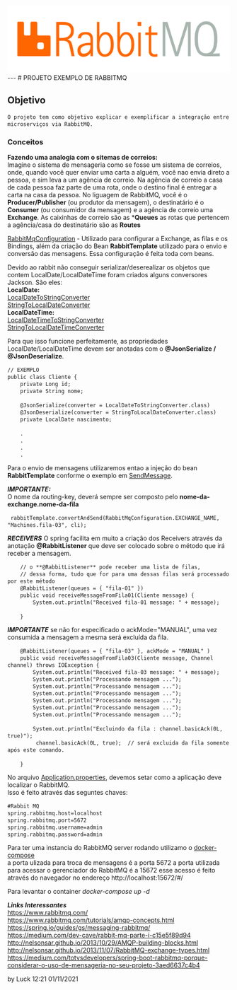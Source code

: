 <center><img src="./images/rabbitmq_logo.png"></center>  
---
# PROJETO EXEMPLO DE RABBITMQ

## Objetivo
    O projeto tem como objetivo explicar e exemplificar a integração entre microserviços via RabbitMQ.

### Conceitos   
**Fazendo uma analogia com o sitemas de correios:**   
    Imagine o sistema de mensageria como se fosse um sistema de correios, onde, quando você quer enviar uma carta a alguém, você nao envia direto a pessoa, e sim leva a um agência de correio. Na agência de correio a casa de cada pessoa faz parte de uma rota, onde o destino final é entregar a carta na casa da pessoa.
    No liguagem de RabbitMQ, você é o **Producer/Publisher** (ou produtor da mensagem), o destinatário é o **Consumer** (ou consumidor da mensagem) e a agência de correio uma **Exchange**.
    As caixinhas de correio são as ***Queues** as rotas que pertencem a agência/casa do destinatário são as **Routes**




[RabbitMqConfiguration](./src/main/java/com/example/demo/config/RabbitMqConfiguration.java) - Utilizado para configurar a Exchange, as filas e os Bindings, além da criação do Bean **RabbitTemplate** utilizado para o envio e conversão das mensagens.
Essa configuração é feita toda com beans. 

Devido ao rabbit não conseguir serializar/deserealizar os objetos que contem LocalDate/LocalDateTime foram criados alguns conversores Jackson. São eles:   
**LocalDate:**   
[LocalDateToStringConverter](./src/main/java/com/example/demo/config/jackson/LocalDateToStringConverter.java)   
[StringToLocalDateConverter](./src/main/java/com/example/demo/config/jackson/StringToLocalDateConverter.java)   
**LocalDateTime:**   
[LocalDateTimeToStringConverter](./src/main/java/com/example/demo/config/jackson/LocalDateTimeToStringConverter.java)      
[StringToLocalDateTimeConverter](./src/main/java/com/example/demo/config/jackson/StringToLocalDateTimeConverter.java)       

Para que isso funcione perfeitamente, as propriedades LocalDate/LocalDateTime devem ser anotadas com o **@JsonSerialize / @JsonDeserialize**.
```
// EXEMPLO
public class Cliente {
    private Long id;
    private String nome;

    @JsonSerialize(converter = LocalDateToStringConverter.class)
    @JsonDeserialize(converter = StringToLocalDateConverter.class)
    private LocalDate nascimento;

    .
    .
    .
    .
```

Para o envio de mensagens utilizaremos entao a injeção do bean **RabbitTemplate** conforme o exemplo em [SendMessage](./src/main/java/com/example/demo/services/SendMessage.java). 

***IMPORTANTE:***    
O nome da routing-key, deverá sempre ser composto pelo **nome-da-exchange.nome-da-fila**   
```
 rabbitTemplate.convertAndSend(RabbitMqConfiguration.EXCHANGE_NAME, "Machines.fila-03", cli);
````


***RECEIVERS***
O spring facilita em muito a criação dos Receivers através da anotação **@RabbitListener** que deve ser colocado sobre o método que irá receber a mensagem.
```
    // o **@RabbitListener** pode receber uma lista de filas, 
    // dessa forma, tudo que for para uma dessas filas será processado por este método
    @RabbitListener(queues = { "fila-01" })
    public void receiveMessageFromFila01(Cliente message) {
        System.out.println("Received fila-01 message: " + message);
        
    }
``` 
***IMPORTANTE***  se não for especificado o ackMode="MANUAL", uma vez consumida a mensagem a mesma será excluída da fila.

```
    @RabbitListener(queues = { "fila-03" }, ackMode = "MANUAL" )
    public void receiveMessageFromFila03(Cliente message, Channel channel) throws IOException {
        System.out.println("Received fila-03 message: " + message);
        System.out.println("Processando mensagem ...");
        System.out.println("Processando mensagem ...");
        System.out.println("Processando mensagem ...");
        System.out.println("Processando mensagem ...");
        System.out.println("Processando mensagem ...");
        System.out.println("Processando mensagem ...");
        
        System.out.println("Excluindo da fila : channel.basicAck(0L, true)");
         channel.basicAck(0L, true);  // será excluida da fila somente após este comando.
         
    }
```

No arquivo [Application.properties](./src/main/resources/application.properties), devemos setar como a aplicação deve localizar o RabbitMQ.   
Isso é feito através das seguntes chaves:    

```
#Rabbit MQ
spring.rabbitmq.host=localhost
spring.rabbitmq.port=5672
spring.rabbitmq.username=admin
spring.rabbitmq.password=admin
```

Para ter uma instancia do RabbitMQ server rodando utilizamo o [docker-compose](./docker-compose.yml)    
a porta ulizada para troca de mensagens é a porta 5672
a porta utilizada para acessar o gerenciador do RabbitMQ é a 15672
esse acesso é feito através do navegador no endereço http://localhost:15672/#/

Para levantar o container _docker-compose up -d_


***Links Interessantes***   
https://www.rabbitmq.com/   
https://www.rabbitmq.com/tutorials/amqp-concepts.html   
https://spring.io/guides/gs/messaging-rabbitmq/   
https://medium.com/dev-cave/rabbit-mq-parte-i-c15e5f89d94   
http://nelsonsar.github.io/2013/10/29/AMQP-building-blocks.html   
http://nelsonsar.github.io/2013/11/07/RabbitMQ-exchange-types.html   
https://medium.com/totvsdevelopers/spring-boot-rabbitmq-porque-considerar-o-uso-de-mensageria-no-seu-projeto-3aed6637c4b4   


by Luck 
        12:21 01/11/2021
